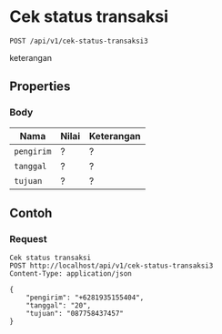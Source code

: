 # Cek status transaksi
```http
POST /api/v1/cek-status-transaksi3
```
keterangan
## Properties
### Body
Nama  | Nilai | Keterangan
--- | --- | ---
<code>pengirim</code> | ? | ?
<code>tanggal</code> | ? | ?
<code>tujuan</code> | ? | ?

## Contoh

### Request
```http
Cek status transaksi
POST http://localhost/api/v1/cek-status-transaksi3
Content-Type: application/json

{
    "pengirim": "+6281935155404",
    "tanggal": "20",
    "tujuan": "087758437457"
}
```
